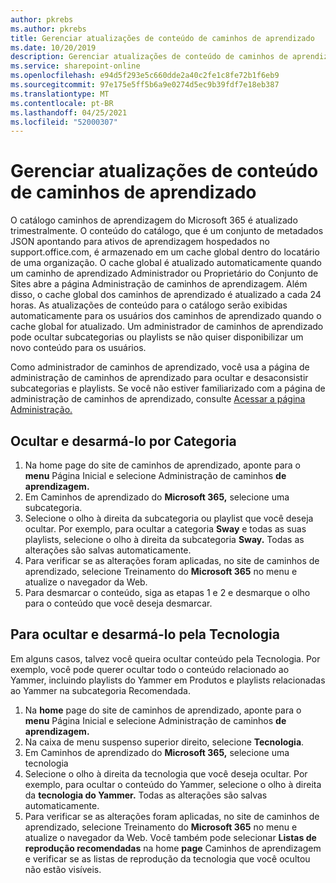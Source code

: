 ```yaml
---
author: pkrebs
ms.author: pkrebs
title: Gerenciar atualizações de conteúdo de caminhos de aprendizado
ms.date: 10/20/2019
description: Gerenciar atualizações de conteúdo de caminhos de aprendizado
ms.service: sharepoint-online
ms.openlocfilehash: e94d5f293e5c660dde2a40c2fe1c8fe72b1f6eb9
ms.sourcegitcommit: 97e175e5ff5b6a9e0274d5ec9b39fdf7e18eb387
ms.translationtype: MT
ms.contentlocale: pt-BR
ms.lasthandoff: 04/25/2021
ms.locfileid: "52000307"
---
```

# <a name="manage-learning-pathways-content-updates"></a>Gerenciar atualizações de conteúdo de caminhos de aprendizado
O catálogo caminhos de aprendizagem do Microsoft 365 é atualizado trimestralmente. O conteúdo do catálogo, que é um conjunto de metadados JSON apontando para ativos de aprendizagem hospedados no support.office.com, é armazenado em um cache global dentro do locatário de uma organização. O cache global é atualizado automaticamente quando um caminho de aprendizado Administrador ou Proprietário do Conjunto de Sites abre a página Administração de caminhos de aprendizagem. Além disso, o cache global dos caminhos de aprendizado é atualizado a cada 24 horas. As atualizações de conteúdo para o catálogo serão exibidas automaticamente para os usuários dos caminhos de aprendizado quando o cache global for atualizado. Um administrador de caminhos de aprendizado pode ocultar subcategorias ou playlists se não quiser disponibilizar um novo conteúdo para os usuários.

Como administrador de caminhos de aprendizado, você usa a página de administração de caminhos de aprendizado para ocultar e desaconsistir subcategorias e playlists. Se você não estiver familiarizado com a página de administração de caminhos de aprendizado, consulte [Acessar a página Administração.](custom_accessadmin.md)

## <a name="hide-and-unhide-content-by-category"></a>Ocultar e desarmá-lo por Categoria
1. Na home page do site de caminhos de aprendizado, aponte para o **menu** Página Inicial e selecione Administração de caminhos **de aprendizagem.**
2. Em Caminhos de aprendizado do **Microsoft 365,** selecione uma subcategoria.
3. Selecione o olho à direita da subcategoria ou playlist que você deseja ocultar. Por exemplo, para ocultar a categoria **Sway** e todas as suas playlists, selecione o olho à direita da subcategoria **Sway.** Todas as alterações são salvas automaticamente.
4. Para verificar se as alterações foram aplicadas, no site de caminhos de aprendizado, selecione Treinamento do **Microsoft 365** no menu e atualize o navegador da Web.
5. Para desmarcar o conteúdo, siga as etapas 1 e 2 e desmarque o olho para o conteúdo que você deseja desmarcar.

## <a name="to-hide-and-unhide-content-by-technology"></a>Para ocultar e desarmá-lo pela Tecnologia
Em alguns casos, talvez você queira ocultar conteúdo pela Tecnologia. Por exemplo, você pode querer ocultar todo o conteúdo relacionado ao Yammer, incluindo playlists do Yammer em Produtos e playlists relacionadas ao Yammer na subcategoria Recomendada.

1. Na **home** page do site de caminhos de aprendizado, aponte para o **menu** Página Inicial e selecione Administração de caminhos **de aprendizagem.**
2. Na caixa de menu suspenso superior direito, selecione **Tecnologia**.
3. Em Caminhos de aprendizado do **Microsoft 365,** selecione uma tecnologia
4. Selecione o olho à direita da tecnologia que você deseja ocultar. Por exemplo, para ocultar o conteúdo do Yammer, selecione o olho à direita da **tecnologia do Yammer.** Todas as alterações são salvas automaticamente.
5. Para verificar se as alterações foram aplicadas, no site de caminhos de aprendizado, selecione Treinamento do **Microsoft 365** no menu e atualize o navegador da Web. Você também pode selecionar **Listas de reprodução recomendadas** na home **page** Caminhos de aprendizagem e verificar se as listas de reprodução da tecnologia que você ocultou não estão visíveis.

